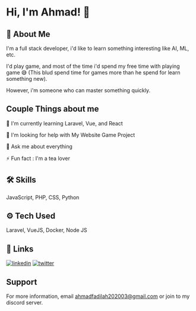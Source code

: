 
# Hi, I'm Ahmad! 👋


## 🚀 About Me
 
I'm a full stack developer, i'd like to learn something interesting like AI, ML, etc.

I'd play game, and most of the time i'd spend my free time with playing game 😅 (This blud spend time for games more than he spend for learn something new).

However, i'm someone who can master something quickly.

## Couple Things about me

🧠 I'm currently learning Laravel, Vue, and React

🤔 I'm looking for help with My Website Game Project

💬 Ask me about everything

⚡️ Fun fact : I'm a tea lover


## 🛠 Skills
JavaScript, PHP, CSS, Python

## ⚙️ Tech Used
Laravel, VueJS, Docker, Node JS


## 🔗 Links

[![linkedin](https://img.shields.io/badge/linkedin-0A66C2?style=for-the-badge&logo=linkedin&logoColor=white)](https://www.linkedin.com/in/ahmad-fadilah-a6bb20293/)
[![twitter](https://img.shields.io/badge/twitter-1DA1F2?style=for-the-badge&logo=twitter&logoColor=white)](https://x.com/no_problem_bro_)


## Support

For more information, email ahmadfadilah202003@gmail.com or join to my discord server.

